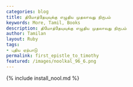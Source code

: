 ```yaml
---  
categories: blog  
title: திமோத்தேயுவுக்கு எழுதிய முதலாவது நிருபம்
keywords: More, Tamil, Books  
description: திமோத்தேயுவுக்கு எழுதிய முதலாவது நிருபம்
author: Tamilan  
layout: Ruby  
tags:     
- புதிய ஏற்பாடு
permalink: first_epistle_to_timothy  
featured: /images/noolkal_96_6.png  
---  
```

{% include install_nool.md %}  
